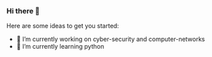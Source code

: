 ### Hi there 👋

Here are some ideas to get you started:

- 🔭 I’m currently working on cyber-security and computer-networks
- 🌱 I’m currently learning python

